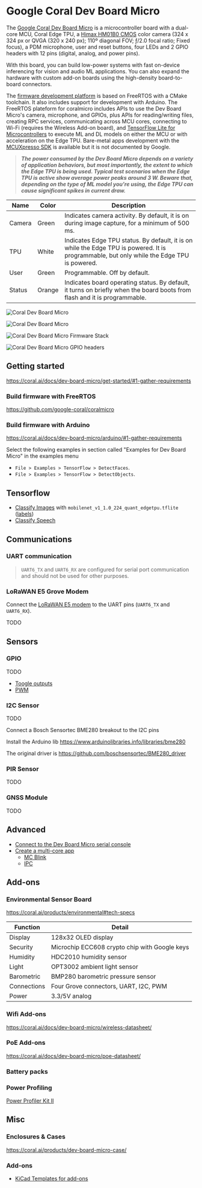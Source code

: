# Google Coral Dev Board Micro

The [Google Coral Dev Board Micro](https://coral.ai/products/dev-board-micro/) is a microcontroller board with a dual-core MCU, Coral Edge TPU, a [Himax HM01B0 CMOS](https://www.himax.com.tw/products/cmos-image-sensor/always-on-vision-sensors/hm01b0/) color camera (324 x 324 px or QVGA (320 x 240 px); 110º diagonal FOV; ƒ/2.0 focal ratio; Fixed focus), a PDM microphone, user and reset buttons, four LEDs and 2 GPIO headers with 12 pins (digital, analog, and power pins).

With this board, you can build low-power systems with fast on-device inferencing for vision and audio ML applications. You
can also expand the hardware with custom add-on boards using the high-density board-to-board connectors.

The [firmware development platform](https://github.com/google-coral/coralmicro) is based on FreeRTOS with a CMake toolchain. It also includes support for development with Arduino. The FreeRTOS plateform for coralmicro includes APIs to use the Dev Board Micro's camera, microphone, and GPIOs, plus APIs for reading/writing files, creating RPC services, communicating across MCU cores, connecting to Wi-Fi (requires the Wireless Add-on board), and [TensorFlow Lite for Microcontrollers](https://github.com/tensorflow/tflite-micro) to execute ML and DL models on either the MCU or with acceleration on the Edge TPU. Bare-metal apps development with the [MCUXpresso SDK](https://mcuxpresso.nxp.com/en/welcome) is available but it is not documented by Google.

> ***The power consumed by the Dev Board Micro depends on a variety of application behaviors, but most importantly, the extent to which the Edge TPU is being used. Typical test scenarios when the Edge TPU is active show average power peaks around 3 W. Beware that, depending on the type of ML model you're using, the Edge TPU can cause significant spikes in current draw.***


| Name | Color | Description |
|------|-------|-------------|
| Camera | Green | Indicates camera activity. By default, it is on during image capture, for a minimum of 500 ms.|
| TPU | White | Indicates Edge TPU status. By default, it is on while the Edge TPU is powered. It is programmable, but only while the Edge TPU is powered.|
| User | Green | Programmable. Off by default.|
| Status | Orange | Indicates board operating status. By default, it turns on briefly when the board boots from flash and it is programmable.|


![Coral Dev Board Micro](images/coral-devboard-micro-01.jpg)

![Coral Dev Board Micro](images/micro-callouts.png)

![Coral Dev Board Micro Firmware Stack](images/coralmicro-sw-stack.png)

![Coral Dev Board Micro GPIO headers](images/coral-micro-headers.png)



## Getting started

https://coral.ai/docs/dev-board-micro/get-started/#1-gather-requirements

### Build firmware with FreeRTOS

https://github.com/google-coral/coralmicro

### Build firmware with Arduino

https://coral.ai/docs/dev-board-micro/arduino/#1-gather-requirements

Select the following examples in  section called "Examples for Dev Board Micro" in the examples menu

* `File > Examples > TensorFlow > DetectFaces`.
* `File > Examples > TensorFlow > DetectObjects`.

## Tensorflow

* [Classify Images](https://github.com/google-coral/coralmicro/blob/main/examples/classify_images/classify_images.cc) with `mobilenet_v1_1.0_224_quant_edgetpu.tflite` ([labels](https://github.com/tflite-soc/tensorflow-models/blob/master/mobilenet-v1/labels_mobilenet_quant_v1_224.txt))
* [Classify Speech](https://github.com/google-coral/coralmicro/blob/main/examples/classify_speech/classify_speech.cc)

## Communications

### UART communication

> `UART6_TX` and `UART6_RX` are configured for serial port communication and should not be used for other
purposes.

### LoRaWAN E5 Grove Modem

Connect the [LoRaWAN E5 modem](https://wiki.seeedstudio.com/Grove_LoRa_E5_New_Version/) to the UART pins (`UART6_TX` and `UART6_RX`).

TODO

## Sensors

### GPIO
TODO

* [Toogle outputs](https://github.com/google-coral/coralmicro/blob/main/examples/gpio/gpio.cc)
* [PWM](https://github.com/google-coral/coralmicro/blob/main/examples/pwm/pwm.cc)

### I2C Sensor

TODO

Connect a Bosch Sensortec BME280 breakout to the I2C pins 

Install the Arduino lib https://www.arduinolibraries.info/libraries/bme280

The original driver is https://github.com/boschsensortec/BME280_driver


### PIR Sensor
TODO


### GNSS Module
TODO


## Advanced

* [Connect to the Dev Board Micro serial console](https://coral.ai/docs/dev-board-micro/serial-console/#connect-with-linux)
* [Create a multi-core app](https://coral.ai/docs/dev-board-micro/multicore/)
  * [MC Blink](https://github.com/google-coral/coralmicro/tree/main/examples/multi_core_blink_led)
  * [IPC](https://github.com/google-coral/coralmicro/tree/main/examples/multi_core_ipc)




## Add-ons

### Environmental Sensor Board

https://coral.ai/products/environmental#tech-specs

| Function | Detail |
|--------- |-------- |  
| Display	| 128x32 OLED display |
| Security	| Microchip ECC608 crypto chip with Google keys| 
| Humidity	| HDC2010 humidity sensor| 
| Light	| OPT3002 ambient light sensor| 
| Barometric	| BMP280 barometric pressure sensor| 
| Connections	| Four Grove connectors, UART, I2C, PWM| 
| Power	| 3.3/5V analog| 

### Wifi Add-ons

https://coral.ai/docs/dev-board-micro/wireless-datasheet/

### PoE Add-ons

https://coral.ai/docs/dev-board-micro/poe-datasheet/

### Battery packs


### Power Profiling

[Power Profiler Kit II](https://www.mouser.fr/datasheet/2/297/Power_Profiler_Kit_II_PB_v1_0-1928294.pdf)

## Misc

### Enclosures & Cases

https://coral.ai/products/dev-board-micro-case/

### Add-ons

* [KiCad Templates for add-ons](https://github.com/google-coral/electricals/tree/master/dev_board_micro/DevBoardMicroAddOn)

